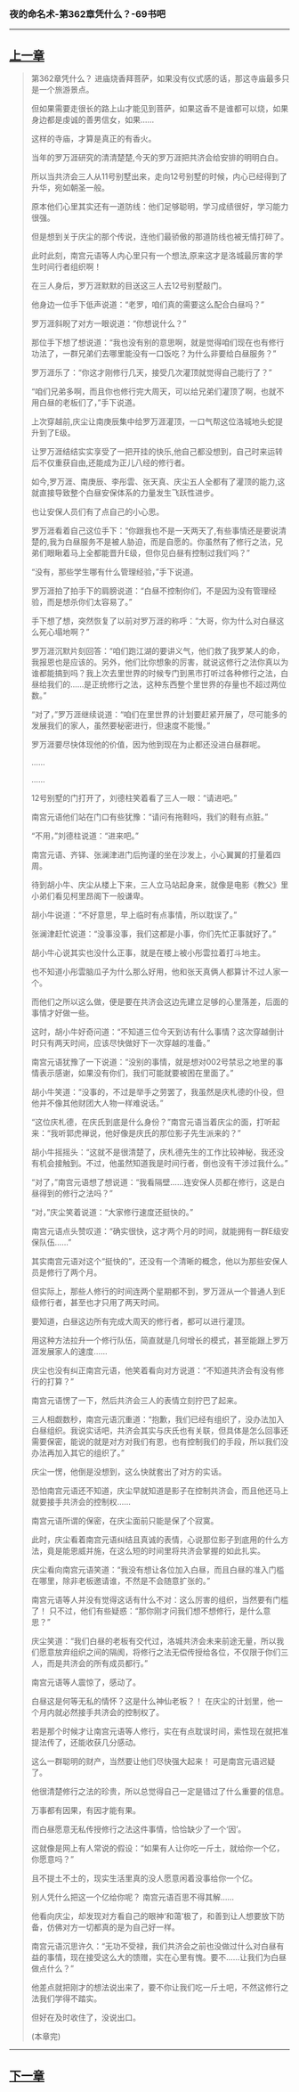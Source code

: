 ### 夜的命名术-第362章凭什么？-69书吧

--------
[上一章](./9c9f6ed7db5805c263598c7af8e00775.md)
--------


>
>
>
>第362章凭什么？
>进庙烧香拜菩萨，如果没有仪式感的话，那这寺庙最多只是一个旅游景点。
>
>但如果需要走很长的路上山才能见到菩萨，如果这香不是谁都可以烧，如果身边都是虔诚的善男信女，如果……
>
>这样的寺庙，才算是真正的有香火。
>
>当年的罗万涯研究的清清楚楚,今天的罗万涯把共济会给安排的明明白白。
>
>所以当共济会三人从11号别墅出来，走向12号别墅的时候，内心已经得到了升华，宛如朝圣一般。
>
>原本他们心里其实还有一道防线：他们足够聪明，学习成绩很好，学习能力很强。
>
>但是想到关于庆尘的那个传说，连他们最骄傲的那道防线也被无情打碎了。
>
>此时此刻，南宫元语等人内心里只有一个想法,原来这才是洛城最厉害的学生时间行者组织啊！
>
>在三人身后，罗万涯默默的目送这三人去12号别墅敲门。
>
>他身边一位手下低声说道：“老罗，咱们真的需要这么配合白昼吗？”
>
>罗万涯斜睨了对方一眼说道：“你想说什么？”
>
>那位手下想了想说道：“我也没有别的意思啊，就是觉得咱们现在也有修行功法了，一群兄弟们去哪里能没有一口饭吃？为什么非要给白昼服务？”
>
>罗万涯乐了：“你这才刚修行几天，接受几次灌顶就觉得自己能行了？”
>
>“咱们兄弟多啊，而且你也修行完大周天，可以给兄弟们灌顶了啊，也就不用白昼的老板们了，”手下说道。
>
>上次穿越前,庆尘让南庚辰集中给罗万涯灌顶，一口气帮这位洛城地头蛇提升到了E级。
>
>让罗万涯结结实实享受了一把开挂的快乐,他自己都没想到，自己时来运转后不仅重获自由,还能成为正儿八经的修行者。
>
>如今,罗万涯、南庚辰、李彤雲、张天真、庆尘五人全都有了灌顶的能力,这就直接导致整个白昼安保体系的力量发生飞跃性进步。
>
>也让安保人员们有了点自己的小心思。
>
>罗万涯看着自己这位手下：“你跟我也不是一天两天了,有些事情还是要说清楚的,我为白昼服务不是被人胁迫，而是自愿的。你虽然有了修行之法，兄弟们眼瞅着马上全都能晋升E级，但你见白昼有控制过我们吗？”
>
>“没有，那些学生哪有什么管理经验，”手下说道。
>
>罗万涯拍了拍手下的肩膀说道：“白昼不控制你们，不是因为没有管理经验，而是想杀你们太容易了。”
>
>手下想了想，突然恢复了以前对罗万涯的称呼：“大哥，你为什么对白昼这么死心塌地啊？”
>
>罗万涯沉默片刻回答：“咱们跑江湖的要讲义气，他们救了我罗某人的命，我报恩也是应该的。另外，他们比你想象的厉害，就说这修行之法你真以为谁都能搞到吗？我上次去里世界的时候专门到黑市打听过各种修行之法，白昼给我们的……是正统修行之法，这种东西整个里世界的存量也不超过两位数。”
>
>“对了，”罗万涯继续说道：“咱们在里世界的计划要赶紧开展了，尽可能多的发展我们的家人，虽然要秘密进行，但速度不能慢。”
>
>罗万涯要尽快体现他的价值，因为他到现在为止都还没进白昼群呢。
>
>……
>
>……
>
>12号别墅的门打开了，刘德柱笑着看了三人一眼：“请进吧。”
>
>南宫元语他们站在门口有些犹豫：“请问有拖鞋吗，我们的鞋有点脏。”
>
>“不用，”刘德柱说道：“进来吧。”
>
>南宫元语、齐铎、张澜津进门后拘谨的坐在沙发上，小心翼翼的打量着四周。
>
>待到胡小牛、庆尘从楼上下来，三人立马站起身来，就像是电影《教父》里小弟们看见柯里昂阁下一般谦卑。
>
>胡小牛说道：“不好意思，早上临时有点事情，所以耽误了。”
>
>张澜津赶忙说道：“没事没事，我们这都是小事，你们先忙正事就好了。”
>
>胡小牛心说其实也没什么正事，就是在楼上被小彤雲拉着打斗地主。
>
>也不知道小彤雲脑瓜子为什么那么好用，他和张天真俩人都算计不过人家一个。
>
>而他们之所以这么做，便是要在共济会这边先建立足够的心里落差，后面的事情才好做一些。
>
>这时，胡小牛好奇问道：“不知道三位今天到访有什么事情？这次穿越倒计时只有两天时间，应该尽快做好下一次穿越的准备。”
>
>南宫元语犹豫了一下说道：“没别的事情，就是想对002号禁忌之地里的事情表示感谢，如果没有你们，我们可能就要被困在里面了。”
>
>胡小牛笑道：“没事的，不过是举手之劳罢了，我虽然是庆札德的仆役，但他并不像其他财团大人物一样难说话。”
>
>“这位庆札德，在庆氏到底是什么身份？”南宫元语当着庆尘的面，打听起来：“我听郭虎禅说，他好像是庆氏的那位影子先生派来的？”
>
>胡小牛摇摇头：“这就不是很清楚了，庆札德先生的工作比较神秘，我还没有机会接触到。不过，他虽然知道我是时间行者，倒也没有干涉过我什么。”
>
>“对了，”南宫元语想了想说道：“我看隔壁……连安保人员都在修行，这是白昼得到的修行之法吗？”
>
>“对，”庆尘笑着说道：“大家修行速度还挺快的。”
>
>南宫元语点头赞叹道：“确实很快，这才两个月的时间，就能拥有一群E级安保队伍……”
>
>其实南宫元语对这个“挺快的”，还没有一个清晰的概念，他以为那些安保人员是修行了两个月。
>
>但实际上，那些人修行的时间连两个星期都不到，罗万涯从一个普通人到E级修行者，甚至也才只用了两天时间。
>
>要知道，白昼这边所有完成大周天的修行者，都可以进行灌顶。
>
>用这种方法拉升一个修行队伍，简直就是几何增长的模式，甚至能跟上罗万涯发展家人的速度……
>
>庆尘也没有纠正南宫元语，他笑着看向对方说道：“不知道共济会有没有修行的打算？”
>
>南宫元语愣了一下，然后共济会三人的表情立刻拧巴了起来。
>
>三人相觑数秒，南宫元语沉重道：“抱歉，我们已经有组织了，没办法加入白昼组织。我说实话吧，共济会其实与庆氏也有关联，但具体是怎么回事还需要保密，能说的就是对方对我们有恩，也有控制我们的手段，所以我们没办法再加入其它的组织了。”
>
>庆尘一愣，他倒是没想到，这么快就套出了对方的实话。
>
>恐怕南宫元语还不知道，庆尘早就知道是影子在控制共济会，而且他还马上就要接手共济会的控制权……
>
>南宫元语所谓的保密，在庆尘面前只能是保了个寂寞。
>
>此时，庆尘看着南宫元语纠结且真诚的表情，心说那位影子到底用的什么方法，竟是能恩威并施，在这么短的时间里将共济会掌握的如此扎实。
>
>庆尘看向南宫元语笑道：“我没有想让各位加入白昼，而且白昼的准入门槛在哪里，除非老板邀请谁，不然是不会随意扩张的。”
>
>南宫元语等人并没有觉得这话有什么不对：这么厉害的组织，当然要有门槛了！
>只不过，他们有些疑惑：“那你刚才问我们想不想修行，是什么意思？”
>
>庆尘笑道：“我们白昼的老板有交代过，洛城共济会未来前途无量，所以我们愿意放弃组织之间的隔阂，将修行之法无偿传授给各位，不仅限于你们三人，而是共济会的所有成员都行。”
>
>南宫元语等人震惊了，感动了。
>
>白昼这是何等无私的情怀？这是什么神仙老板？！
>在庆尘的计划里，他一个月内就必然接手共济会的控制权了。
>
>若是那个时候才让南宫元语等人修行，实在有点耽误时间，索性现在就把准提法传了，还能收获几分感动。
>
>这么一群聪明的财产，当然要让他们尽快强大起来！
>可是南宫元语迟疑了。
>
>他很清楚修行之法的珍贵，所以总觉得自己一定是错过了什么重要的信息。
>
>万事都有因果，有因才能有果。
>
>而白昼愿意无私传授修行之法这件事情，恰恰缺少了一个‘因’。
>
>这就像是网上有人常说的假设：“如果有人让你吃一斤土，就给你一个亿，你愿意吗？”
>
>且不提土不土的，现实生活里真的没人愿意闲着没事给你一个亿。
>
>别人凭什么把这一个亿给你呢？
>南宫元语百思不得其解……
>
>他看向庆尘，却发现对方看自己的眼神‘和蔼’极了，和善到让人想要放下防备，仿佛对方一切都真的是为自己好一样。
>
>南宫元语沉思许久：“无功不受禄，我们共济会之前也没做过什么对白昼有益的事情，现在接受这么大的馈赠，实在心里有愧。要不……让我们为白昼做点什么？”
>
>他差点就把刚才的想法说出来了，要不你让我们吃一斤土吧，不然这修行之法我们学得不踏实。
>
>但好在及时收住了，没说出口。
>
>(本章完)
>
>

--------
[下一章](./f456fc08880f69bfe2269755b1147627.md)
--------
